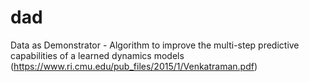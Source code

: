 # dad
Data as Demonstrator - Algorithm to improve the multi-step predictive capabilities of a learned dynamics models (https://www.ri.cmu.edu/pub_files/2015/1/Venkatraman.pdf)
